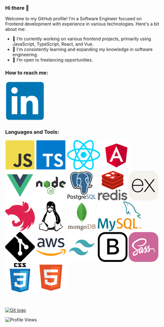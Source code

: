 ### Hi there 👋

Welcome to my GitHub profile! I'm a Software Engineer focused on Frontend development with experience in various technologies. Here's a bit about me:

- 🔭 I’m currently working on various frontend projects, primarily using JavaScript, TypeScript, React, and Vue.
- 🌱 I'm consistently learning and expanding my knowledge in software engineering.
- 💼 I’m open to freelancing opportunities.

### How to reach me:
[![Linkedin logo](./icons/LinkedIn.svg)](https://www.linkedin.com/in/renis-brari/)

### Languages and Tools:
[![JavaScript logo](./icons/JavaScript.svg)](https://developer.mozilla.org/en-US/docs/Web/JavaScript)
[![TypeScript logo](./icons/TypeScript.svg)](https://www.typescriptlang.org/)
[![React logo](./icons/React.svg)](https://reactjs.org/)
[![Angular logo](./icons/Angular.svg)](https://angular.io/)
[![Vue logo](./icons/Vue.svg)](https://vuejs.org/)
[![Node.js logo](./icons/NodeJS.svg)](https://nodejs.org/en/)
[![PostgreSQL logo](./icons/PostgreSQL.svg)](https://www.postgresql.org/)
[![Redis logo](./icons/Redis.svg)](https://redis.io/)
[![Express.js logo](./icons/ExpressJS.svg)](https://expressjs.com/)
[![Nest.js logo](./icons/NestJS.svg)](https://nestjs.com/)
[![Linux logo](./icons/Linux.svg)](https://www.kernel.org/)
[![MongoDB logo](./icons/MongoDB.svg)](https://www.mongodb.com/)
[![MySQL logo](./icons/MySQL.svg)](https://www.mysql.com/)
[![Git logo](./icons/Git.svg)](https://git-scm.com/)
[![AWS logo](./icons/AWS.svg)](https://aws.amazon.com/)
[![Tailwind logo](./icons/Tailwind.svg)](https://tailwindcss.com/)
[![Bootstrap logo](./icons/Bootstrap.svg)](https://getbootstrap.com/)
[![Sass logo](./icons/Sass.svg)](https://sass-lang.com/)
[![Css logo](./icons/Css.svg)](https://developer.mozilla.org/en-US/docs/Web/CSS)
[![Html logo](./icons/Html.svg)](https://developer.mozilla.org/en-US/docs/Web/HTML)

&nbsp;

[<img src="https://api.daily.dev/devcards/v2/UipxFkc3aG0eds2PFvtEa.png?type=default&r=vhm" alt="Git logo" width="300px">](https://app.daily.dev/rbrari)

![Profile Views](https://komarev.com/ghpvc/?username=rbrari&label=Profile%20views&color=0e75b6&style=for-the-badge)  
